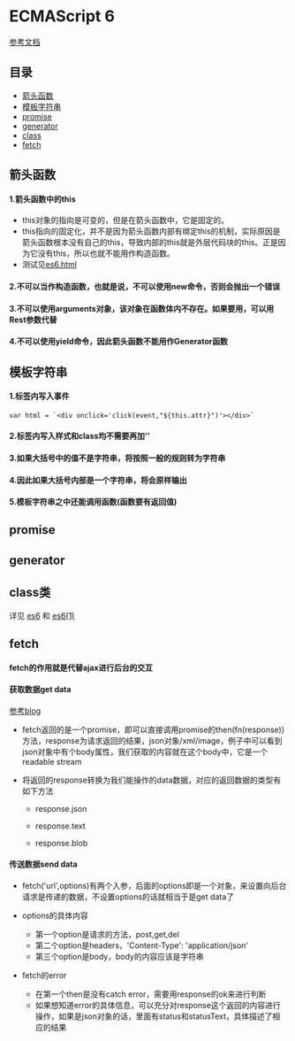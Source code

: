# ECMAScript 6

[参考文档](http://es6.ruanyifeng.com/#README)

## 目录
- [箭头函数](#箭头函数)
- [模板字符串](#模板字符串)
- [promise](#promise)
- [generator](#generator)
- [class](#class类)
- [fetch](#fetch)

## 箭头函数

#### 1.箭头函数中的this

* this对象的指向是可变的，但是在箭头函数中，它是固定的。
* this指向的固定化，并不是因为箭头函数内部有绑定this的机制，实际原因是箭头函数根本没有自己的this，导致内部的this就是外层代码块的this。正是因为它没有this，所以也就不能用作构造函数。
* 测试见[es6.html](https://github.com/BranHu/myblog/blob/master/ES6/es6.html)
    
#### 2.不可以当作构造函数，也就是说，不可以使用new命令，否则会抛出一个错误

#### 3.不可以使用arguments对象，该对象在函数体内不存在。如果要用，可以用Rest参数代替

#### 4.不可以使用yield命令，因此箭头函数不能用作Generator函数

## 模板字符串

#### 1.标签内写入事件

```
var html = `<div onclick='click(event,"${this.attr}")'></div>`
```

#### 2.标签内写入样式和class均不需要再加''

#### 3.如果大括号中的值不是字符串，将按照一般的规则转为字符串

#### 4.因此如果大括号内部是一个字符串，将会原样输出

#### 5.模板字符串之中还能调用函数(函数要有返回值)

## promise

## generator

## class类

详见 [es6](https://github.com/BranHu/myblog/blob/master/ES6/es6.html) 和 [es6(1)](https://github.com/BranHu/myblog/blob/master/ES6/es6(1).html)

## fetch

#### fetch的作用就是代替ajax进行后台的交互

#### 获取数据get data

[参考blog](https://css-tricks.com/using-fetch/)

* fetch返回的是一个promise，即可以直接调用promise的then(fn(response))方法，response为请求返回的结果，json对象/xml/image，例子中可以看到json对象中有个body属性，我们获取的内容就在这个body中，它是一个readable stream

* 将返回的response转换为我们能操作的data数据，对应的返回数据的类型有如下方法

	* response.json

	* response.text

	* response.blob

#### 传送数据send data

* fetch('url',options)有两个入参，后面的options即是一个对象，来设置向后台请求是传递的数据，不设置options的话就相当于是get data了

* options的具体内容

	* 第一个option是请求的方法，post,get,del
	* 第二个option是headers，'Content-Type': 'application/json'
	* 第三个option是body，body的内容应该是字符串

* fetch的error

	* 在第一个then是没有catch error，需要用response的ok来进行判断
	* 如果想知道error的具体信息，可以充分对response这个返回的内容进行操作，如果是json对象的话，里面有status和statusText，具体描述了相应的结果

